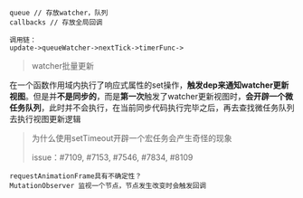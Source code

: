 ```
queue // 存放watcher，队列
callbacks // 存放全局回调

调用链：
update->queueWatcher->nextTick->timerFunc->
```

> watcher批量更新

在一个函数作用域内执行了响应式属性的set操作，**触发dep来通知watcher更新视图**。但是并**不是同步的**，而是**第一次**触发了watcher更新视图时，**会开辟一个微任务队列**，此时并不会执行，在当前同步代码执行完毕之后，再去查找微任务队列去执行视图更新逻辑



> 为什么使用setTimeout开辟一个宏任务会产生奇怪的现象
>
> issue：#7109, #7153, #7546, #7834, #8109



```
requestAnimationFrame具有不确定性？
MutationObserver 监视一个节点，节点发生改变时会触发回调

```